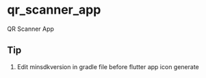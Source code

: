 # qr_scanner_app

QR Scanner App

## Tip

1. Edit minsdkversion in gradle file before flutter app icon generate
